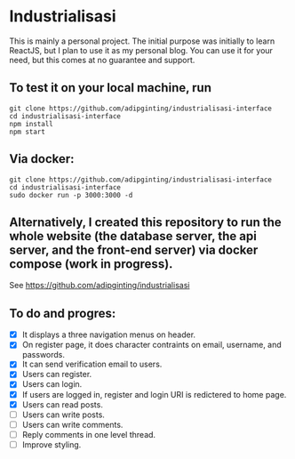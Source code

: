 # Industrialisasi

This is mainly a personal project. The initial purpose was initially to learn ReactJS, but I plan to use it as my personal blog. You can use it for your need, but this comes at no guarantee and support.

## To test it on your local machine, run
    git clone https://github.com/adipginting/industrialisasi-interface
    cd industrialisasi-interface
    npm install
    npm start
    
## Via docker:
    git clone https://github.com/adipginting/industrialisasi-interface
    cd industrialisasi-interface
    sudo docker run -p 3000:3000 -d
    
## Alternatively, I created this repository to run the whole website (the database server, the api server, and the front-end server) via docker compose (work in progress).
See https://github.com/adipginting/industrialisasi

## To do and progres:
- [x] It displays a three navigation menus on header.
- [x] On register page, it does character contraints on email, username, and passwords.
- [x] It can send verification email to users.
- [x] Users can register.
- [x] Users can login.
- [x] If users are logged in, register and login URI is redictered to home page.
- [x] Users can read posts.
- [ ] Users can write posts.
- [ ] Users can write comments.
- [ ] Reply comments in one level thread.
- [ ] Improve styling.
